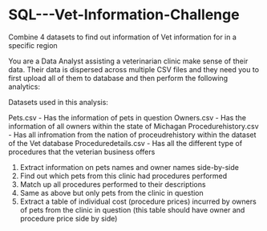 # SQL---Vet-Information-Challenge
Combine 4 datasets to find out information of Vet information for in a specific region

You are a Data Analyst assisting a veterinarian clinic make sense of their data. Their data is dispersed across multiple CSV files and they need you to first upload all of them to database and then perform the following analytics: 

Datasets used in this analysis: 

Pets.csv - Has the information of pets in question
Owners.csv - Has the information of all owners within the state of Michagan
Procedurehistory.csv - Has all infromation from the nation of proceudrehistory within the dataset of the Vet database
Proceduredetails.csv - Has all the different type of procedures that the veterian business offers


1. Extract information on pets names and owner names side-by-side
2. Find out which pets from this clinic had procedures performed 
3. Match up all procedures performed to their descriptions
4. Same as above but only pets from the clinic in question 
5. Extract a table of individual cost (procedure prices) incurred by owners of pets from the clinic in question (this table should have owner and procedure price side by side)
